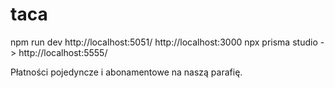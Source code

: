 # taca
npm run dev
http://localhost:5051/
http://localhost:3000
npx prisma studio -> http://localhost:5555/

Płatności pojedyncze i abonamentowe na naszą parafię.

